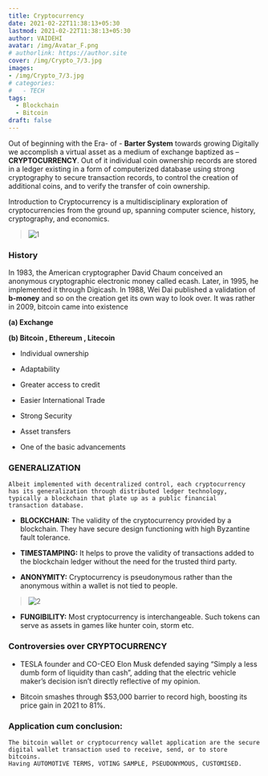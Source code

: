 ```yaml
---
title: Cryptocurrency
date: 2021-02-22T11:38:13+05:30
lastmod: 2021-02-22T11:38:13+05:30
author: VAIDEHI
avatar: /img/Avatar_F.png
# authorlink: https://author.site
cover: /img/Crypto_7/3.jpg
images: 
- /img/Crypto_7/3.jpg
# categories:
#   - TECH
tags:
  - Blockchain
  - Bitcoin
draft: false
---
```


Out of beginning with the Era- of -
**Barter System** towards growing Digitally we accomplish a virtual asset as a medium of exchange baptized as – **CRYPTOCURRENCY**. Out of it individual coin ownership records are stored in a ledger existing in a form of computerized database using strong cryptography to secure transaction records, to control the creation of additional coins, and to verify the transfer of coin ownership.

<!--more-->

Introduction to Cryptocurrency is a multidisciplinary exploration of
cryptocurrencies from the ground up, spanning computer science, history,
cryptography, and economics.

> ![1](/img/Crypto_7/3.jpg)

### History

In 1983, the American
cryptographer David Chaum conceived an anonymous cryptographic
electronic money called ecash. Later, in 1995, he implemented it through
Digicash. In 1988, Wei Dai published a validation of **b-money** and so on
the creation get its own way to look over. It was rather in 2009,
bitcoin came into existence

**(a) Exchange**

**(b) Bitcoin , Ethereum , Litecoin**


-   Individual ownership

-   Adaptability

-   Greater access to credit

-   Easier International Trade

-   Strong Security

-   Asset transfers

-  One of the basic advancements

### GENERALIZATION

    Albeit implemented with decentralized control, each cryptocurrency
    has its generalization through distributed ledger technology,
    typically a blockchain that plate up as a public financial
    transaction database.

<!-- -->

-   **BLOCKCHAIN:** The validity of the cryptocurrency provided by
    a blockchain. They have secure design functioning with high
    Byzantine fault tolerance.

-   **TIMESTAMPING:** It helps to prove the validity of transactions
    added to the blockchain ledger without the need for the trusted
    third party.

-   **ANONYMITY:** Cryptocurrency is pseudonymous rather than the
    anonymous within a wallet is not tied to people.

>  ![2](/img/Crypto_7/4.jpg)
    
-   **FUNGIBILITY:** Most cryptocurrency
    is interchangeable. Such tokens can serve as assets in games like
    hunter coin, storm etc.

### Controversies over CRYPTOCURRENCY

<!-- -->

-   TESLA founder and CO-CEO Elon Musk defended saying “Simply a less
    dumb form of liquidity than cash”, adding that the electric vehicle
    maker’s decision isn’t directly reflective of my opinion.

-   Bitcoin smashes through \$53,000 barrier to record high, boosting
    its price gain in 2021 to 81%.

### Application cum conclusion:

    The bitcoin wallet or cryptocurrency wallet application are the secure
    digital wallet transaction used to receive, send, or to store bitcoins.
    Having AUTOMOTIVE TERMS, VOTING SAMPLE, PSEUDONYMOUS, CUSTOMISED.

